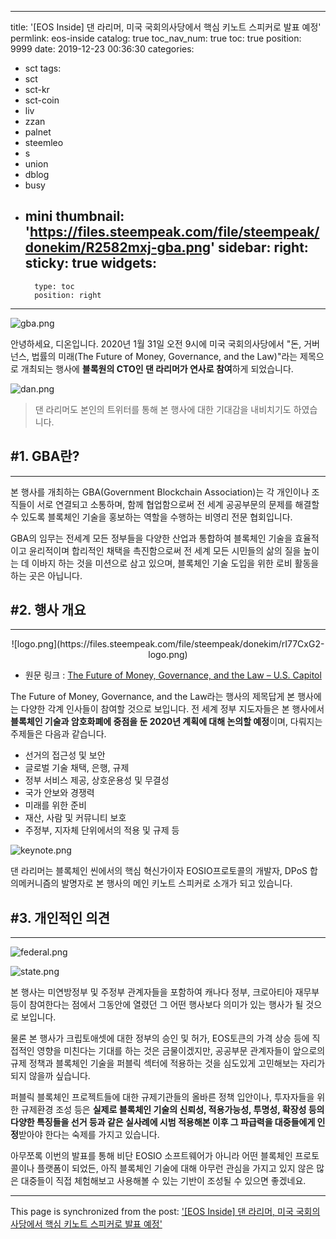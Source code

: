 
---
title: '[EOS Inside] 댄 라리머, 미국 국회의사당에서 핵심 키노트 스피커로 발표 예정'
permlink: eos-inside
catalog: true
toc_nav_num: true
toc: true
position: 9999
date: 2019-12-23 00:36:30
categories:
- sct
tags:
- sct
- sct-kr
- sct-coin
- liv
- zzan
- palnet
- steemleo
- s
- union
- dblog
- busy
- mini
thumbnail: 'https://files.steempeak.com/file/steempeak/donekim/R2582mxj-gba.png'
sidebar:
    right:
        sticky: true
widgets:
    -
        type: toc
        position: right
---


![gba.png](https://files.steempeak.com/file/steempeak/donekim/R2582mxj-gba.png)

안녕하세요, 디온입니다. 2020년 1월 31일 오전 9시에 미국 국회의사당에서 "돈, 거버넌스, 법률의 미래(The Future of Money, Governance, and the Law)"라는 제목으로 개최되는 행사에 **블록원의 CTO인 댄 라리머가 연사로 참여**하게 되었습니다.

![dan.png](https://files.steempeak.com/file/steempeak/donekim/eP3OduS6-dan.png)

> 댄 라리머도 본인의 트위터를 통해 본 행사에 대한 기대감을 내비치기도 하였습니다.

## #1. GBA란?
---
본 행사를 개최하는 GBA(Government Blockchain Association)는 각 개인이나 조직들이 서로 연결되고 소통하며, 함께 협업함으로써 전 세계 공공부문의 문제를 해결할 수 있도록 블록체인 기술을 홍보하는 역할을 수행하는 비영리 전문 협회입니다.

GBA의 임무는 전세계 모든 정부들을 다양한 산업과 통합하여 블록체인 기술을 효율적이고 윤리적이며 합리적인 채택을 촉진함으로써 전 세계 모든 시민들의 삶의 질을 높이는 데 이바지 하는 것을 미션으로 삼고 있으며, 블록체인 기술 도입을 위한 로비 활동을 하는 곳은 아닙니다.


## #2. 행사 개요
---

<center>![logo.png](https://files.steempeak.com/file/steempeak/donekim/rI77CxG2-logo.png)</center>

- 원문 링크 : [The Future of Money, Governance, and the Law – U.S. Capitol](https://www.gbaglobal.org/event/future-of-money-governance-and-the-law-us-capitol/)

The Future of Money, Governance, and the Law라는 행사의 제목답게 본 행사에는 다양한 각계 인사들이 참여할 것으로 보입니다. 전 세계 정부 지도자들은 본 행사에서 **블록체인 기술과 암호화폐에 중점을 둔 2020년 계획에 대해 논의할 예정**이며, 다뤄지는 주제들은 다음과 같습니다.

- 선거의 접근성 및 보안
- 글로벌 기술 채택, 은행, 규제
- 정부 서비스 제공, 상호운용성 및 무결성
- 국가 안보와 경쟁력
- 미래를 위한 준비
- 재산, 사람 및 커뮤니티 보호
- 주정부, 지자체 단위에서의 적용 및 규제 등

![keynote.png](https://files.steempeak.com/file/steempeak/donekim/qYQEzGji-keynote.png)

댄 라리머는 블록체인 씬에서의 핵심 혁신가이자 EOSIO프로토콜의 개발자, DPoS 합의메커니즘의 발명자로 본 행사의 메인 키노트 스피커로 소개가 되고 있습니다.

## #3. 개인적인 의견
---
![federal.png](https://files.steempeak.com/file/steempeak/donekim/vSdxaftU-federal.png)

![state.png](https://files.steempeak.com/file/steempeak/donekim/Gcbs97uE-state.png)

본 행사는 미연방정부 및 주정부 관계자들을 포함하여 캐나다 정부, 크로아티아 재무부 등이 참여한다는 점에서 그동안에 열렸던 그 어떤 행사보다 의미가 있는 행사가 될 것으로 보입니다. 

물론 본 행사가 크립토애셋에 대한 정부의 승인 및 허가, EOS토큰의 가격 상승 등에 직접적인 영향을 미친다는 기대를 하는 것은 금물이겠지만, 공공부문 관계자들이 앞으로의 규제 정책과 블록체인 기술을 퍼블릭 섹터에 적용하는 것을 심도있게 고민해보는 자리가 되지 않을까 싶습니다.

퍼블릭 블록체인 프로젝트들에 대한 규제기관들의 올바른 정책 입안이나, 투자자들을 위한 규제환경 조성 등은 **실제로 블록체인 기술의 신뢰성, 적용가능성, 투명성, 확장성 등의 다양한 특징들을 선거 등과 같은 실사례에 시범 적용해본 이후 그 파급력을 대중들에게 인정**받아야 한다는 숙제를 가지고 있습니다.

아무쪼록 이번의 발표를 통해 비단 EOSIO 소프트웨어가 아니라 어떤 블록체인 프로토콜이나 플랫폼이 되었든, 아직 블록체인 기술에 대해 아무런 관심을 가지고 있지 않은 많은 대중들이 직접 체험해보고 사용해볼 수 있는 기반이 조성될 수 있으면 좋겠네요.

- - -

This page is synchronized from the post: ['[EOS Inside] 댄 라리머, 미국 국회의사당에서 핵심 키노트 스피커로 발표 예정'](https://steemit.com/@donekim/eos-inside)
